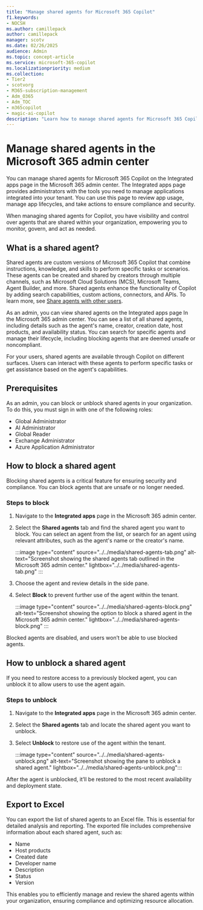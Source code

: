 ```yaml
---
title: "Manage shared agents for Microsoft 365 Copilot"
f1.keywords:
- NOCSH
ms.author: camillepack
author: camillepack
manager: scotv
ms.date: 02/26/2025
audience: Admin
ms.topic: concept-article
ms.service: microsoft-365-copilot
ms.localizationpriority: medium
ms.collection:
- Tier2
- scotvorg
- M365-subscription-management
- Adm_O365
- Adm_TOC
- m365copilot
- magic-ai-copilot
description: "Learn how to manage shared agents for Microsoft 365 Copilot in the Microsoft 365 admin center."
---
```


# Manage shared agents in the Microsoft 365 admin center

You can manage shared agents for Microsoft 365 Copilot on the Integrated apps page in the Microsoft 365 admin center. The Integrated apps page provides administrators with the tools you need to manage applications integrated into your tenant. You can use this page to review app usage, manage app lifecycles, and take actions to ensure compliance and security.

When managing shared agents for Copilot, you have visibility and control over agents that are shared within your organization, empowering you to monitor, govern, and act as needed.

## What is a shared agent?

Shared agents are custom versions of Microsoft 365 Copilot that combine instructions, knowledge, and skills to perform specific tasks or scenarios. These agents can be created and shared by creators through multiple channels, such as Microsoft Cloud Solutions (MCS), Microsoft Teams, Agent Builder, and more. Shared agents enhance the functionality of Copilot by adding search capabilities, custom actions, connectors, and APIs. To learn more, see [Share agents with other users](/microsoft-copilot-studio/admin-share-bots).

As an admin, you can view shared agents on the Integrated apps page In the Microsoft 365 admin center. You can see a list of all shared agents, including details such as the agent's name, creator, creation date, host products, and availability status. You can search for specific agents and manage their lifecycle, including blocking agents that are deemed unsafe or noncompliant.

For your users, shared agents are available through Copilot on different surfaces. Users can interact with these agents to perform specific tasks or get assistance based on the agent's capabilities.

## Prerequisites

As an admin, you can block or unblock shared agents in your organization. To do this, you must sign in with one of the following roles:

- Global Administrator
- AI Administrator
- Global Reader
- Exchange Administrator
- Azure Application Administrator

## How to block a shared agent

Blocking shared agents is a critical feature for ensuring security and compliance. You can block agents that are unsafe or no longer needed.

### Steps to block

1. Navigate to the **Integrated apps** page in the Microsoft 365 admin center.
2. Select the **Shared agents** tab and find the shared agent you want to block. You can select an agent from the list, or search for an agent using relevant attributes, such as the agent's name or the creator's name.

    :::image type="content" source="../../media/shared-agents-tab.png" alt-text="Screenshot showing the shared agents tab outlined in the Microsoft 365 admin center." lightbox="../../media/shared-agents-tab.png" :::

3. Choose the agent and review details in the side pane.
4. Select **Block** to prevent further use of the agent within the tenant.

    :::image type="content" source="../../media/shared-agents-block.png" alt-text="Screenshot showing the option to block a shared agent in the Microsoft 365 admin center." lightbox="../../media/shared-agents-block.png" :::

Blocked agents are disabled, and users won’t be able to use blocked agents.

## How to unblock a shared agent

If you need to restore access to a previously blocked agent, you can unblock it to allow users to use the agent again.

### Steps to unblock

1. Navigate to the **Integrated apps** page in the Microsoft 365 admin center.
2. Select the **Shared agents** tab and locate the shared agent you want to unblock.
3. Select **Unblock** to restore use of the agent within the tenant.

    :::image type="content" source="../../media/shared-agents-unblock.png" alt-text="Screenshot showing the pane to unblock a shared agent." lightbox="../../media/shared-agents-unblock.png":::

After the agent is unblocked, it’ll be restored to the most recent availability and deployment state.

## Export to Excel

You can export the list of shared agents to an Excel file. This is essential for detailed analysis and reporting. The exported file includes comprehensive information about each shared agent, such as:

- Name
- Host products
- Created date
- Developer name
- Description
- Status
- Version

This enables you to efficiently manage and review the shared agents within your organization, ensuring compliance and optimizing resource allocation.
